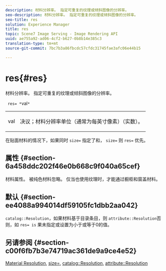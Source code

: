 ```yaml
---
description: 材料分辨率。 指定可重复的纹理或倾斜图像的分辨率。
seo-description: 材料分辨率。 指定可重复的纹理或倾斜图像的分辨率。
seo-title: res
solution: Experience Manager
title: res
topic: Scene7 Image Serving - Image Rendering API
uuid: ae755a92-ad06-4cf2-b627-0b8b14e385c3
translation-type: tm+mt
source-git-commit: 7bc7b3a86fbcdc57cfdc31745fae3afc06e44b15

---
```



# res{#res}

材料分辨率。 指定可重复的纹理或倾斜图像的分辨率。

` res= *`val`*`

<table id="simpletable_2004B804D46E43C090E59BBFF8144598"> 
 <tr class="strow"> 
  <td class="stentry"> <p> <span class="varname"> val </span> </p> </td> 
  <td class="stentry"> <p>决议；材料分辨率单位（通常为每英寸像素）（实数）。 </p> </td> 
 </tr> 
</table>

在贴面材料的情况下，如果同时 `size=` 指定了和， `size=` 则 `res=` 优先。

## 属性 {#section-6a458ddc202f46e0b668c9f040a65cef}

材料属性。 被纯色材料忽略。 仅当也使用纹理时，才能通过橱柜和窗盖材料。

## 默认 {#section-ee4088a994014df59105fc1dbb2aa042}

`catalog::Resolution`，如果材料基于目录条目，则 `attribute::Resolution`否则，如 `res= is` 果未指定或设置为小于或等于0的值。

## 另请参阅 {#section-c00f6fb7b3e74719ac361de9a9ce4e52}

[Material Resolution](../../../../../ir-api/http-protocol/image-rendering-api-ref/c-ir-http-protocol-ref/c-ir-http-protocol-syntax-and-features/c-ir-vignettes/c-ir-material-resolution.md#concept-f60103c64e324e2cae78bd76dfb4de8b), [size=](../../../../../ir-api/http-protocol/image-rendering-api-ref/c-ir-http-protocol-ref/c-ir-http-protocol-command-reference/r-ir-http-size.md#reference-1220d6fbcde4479aba91de7adacdc988), [catalog::Resolution](../../../../../ir-api/material-cat/image-rendering-api-ref/c-ir-material-catalog/c-ir-material-data-reference/r-ir-resolution-dataref.md#reference-6a2d64c2d72b438fade58a3391569da7), [attribute::Resolution](../../../../../ir-api/material-cat/image-rendering-api-ref/c-ir-material-catalog/c-ir-attributes-reference/r-ir-resolution.md#reference-09fe14e6bfbf4db6b7f4369fffecc806)
